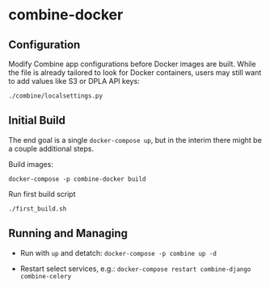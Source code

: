 # combine-docker

## Configuration

Modify Combine app configurations before Docker images are built.  While the file is already tailored to look for Docker containers, users may still want to add values like S3 or DPLA API keys:
```
./combine/localsettings.py
```


## Initial Build

The end goal is a single `docker-compose up`, but in the interim there might be a couple additional steps.

Build images:
```
docker-compose -p combine-docker build
```

Run first build script
```
./first_build.sh
```


## Running and Managing

  * Run with `up` and detatch:
  `docker-compose -p combine up -d`

  * Restart select services, e.g.:
  `docker-compose restart combine-django combine-celery`
